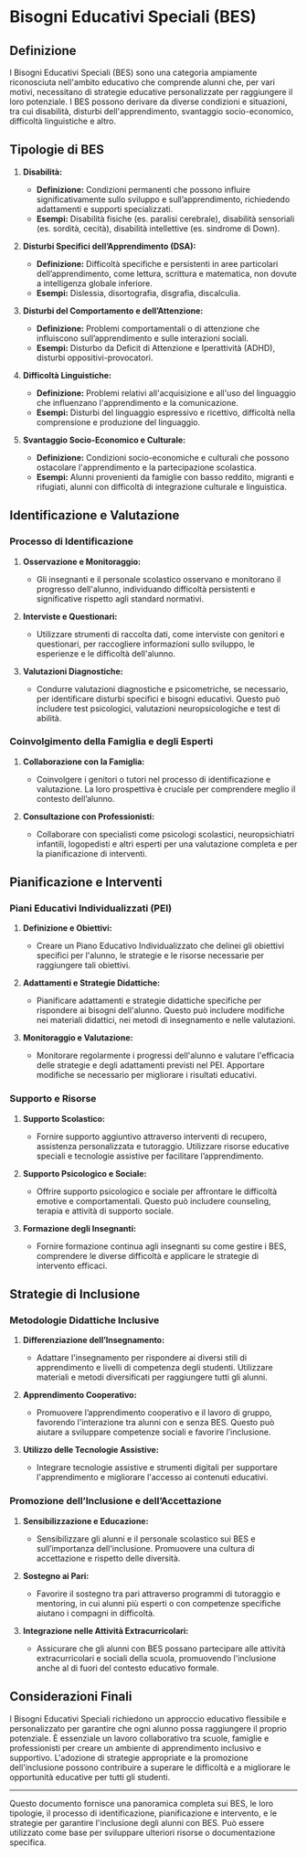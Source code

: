 # Bisogni Educativi Speciali (BES)

## Definizione

I Bisogni Educativi Speciali (BES) sono una categoria ampiamente riconosciuta nell'ambito educativo che comprende alunni che, per vari motivi, necessitano di strategie educative personalizzate per raggiungere il loro potenziale. I BES possono derivare da diverse condizioni e situazioni, tra cui disabilità, disturbi dell'apprendimento, svantaggio socio-economico, difficoltà linguistiche e altro.

## Tipologie di BES

1. **Disabilità:**
   - **Definizione:** Condizioni permanenti che possono influire significativamente sullo sviluppo e sull’apprendimento, richiedendo adattamenti e supporti specializzati.
   - **Esempi:** Disabilità fisiche (es. paralisi cerebrale), disabilità sensoriali (es. sordità, cecità), disabilità intellettive (es. sindrome di Down).

2. **Disturbi Specifici dell’Apprendimento (DSA):**
   - **Definizione:** Difficoltà specifiche e persistenti in aree particolari dell’apprendimento, come lettura, scrittura e matematica, non dovute a intelligenza globale inferiore.
   - **Esempi:** Dislessia, disortografia, disgrafia, discalculia.

3. **Disturbi del Comportamento e dell’Attenzione:**
   - **Definizione:** Problemi comportamentali o di attenzione che influiscono sull’apprendimento e sulle interazioni sociali.
   - **Esempi:** Disturbo da Deficit di Attenzione e Iperattività (ADHD), disturbi oppositivi-provocatori.

4. **Difficoltà Linguistiche:**
   - **Definizione:** Problemi relativi all'acquisizione e all'uso del linguaggio che influenzano l'apprendimento e la comunicazione.
   - **Esempi:** Disturbi del linguaggio espressivo e ricettivo, difficoltà nella comprensione e produzione del linguaggio.

5. **Svantaggio Socio-Economico e Culturale:**
   - **Definizione:** Condizioni socio-economiche e culturali che possono ostacolare l'apprendimento e la partecipazione scolastica.
   - **Esempi:** Alunni provenienti da famiglie con basso reddito, migranti e rifugiati, alunni con difficoltà di integrazione culturale e linguistica.

## Identificazione e Valutazione

### **Processo di Identificazione**

1. **Osservazione e Monitoraggio:**
   - Gli insegnanti e il personale scolastico osservano e monitorano il progresso dell'alunno, individuando difficoltà persistenti e significative rispetto agli standard normativi.

2. **Interviste e Questionari:**
   - Utilizzare strumenti di raccolta dati, come interviste con genitori e questionari, per raccogliere informazioni sullo sviluppo, le esperienze e le difficoltà dell'alunno.

3. **Valutazioni Diagnostiche:**
   - Condurre valutazioni diagnostiche e psicometriche, se necessario, per identificare disturbi specifici e bisogni educativi. Questo può includere test psicologici, valutazioni neuropsicologiche e test di abilità.

### **Coinvolgimento della Famiglia e degli Esperti**

1. **Collaborazione con la Famiglia:**
   - Coinvolgere i genitori o tutori nel processo di identificazione e valutazione. La loro prospettiva è cruciale per comprendere meglio il contesto dell’alunno.

2. **Consultazione con Professionisti:**
   - Collaborare con specialisti come psicologi scolastici, neuropsichiatri infantili, logopedisti e altri esperti per una valutazione completa e per la pianificazione di interventi.

## Pianificazione e Interventi

### **Piani Educativi Individualizzati (PEI)**

1. **Definizione e Obiettivi:**
   - Creare un Piano Educativo Individualizzato che delinei gli obiettivi specifici per l'alunno, le strategie e le risorse necessarie per raggiungere tali obiettivi.

2. **Adattamenti e Strategie Didattiche:**
   - Pianificare adattamenti e strategie didattiche specifiche per rispondere ai bisogni dell'alunno. Questo può includere modifiche nei materiali didattici, nei metodi di insegnamento e nelle valutazioni.

3. **Monitoraggio e Valutazione:**
   - Monitorare regolarmente i progressi dell'alunno e valutare l'efficacia delle strategie e degli adattamenti previsti nel PEI. Apportare modifiche se necessario per migliorare i risultati educativi.

### **Supporto e Risorse**

1. **Supporto Scolastico:**
   - Fornire supporto aggiuntivo attraverso interventi di recupero, assistenza personalizzata e tutoraggio. Utilizzare risorse educative speciali e tecnologie assistive per facilitare l’apprendimento.

2. **Supporto Psicologico e Sociale:**
   - Offrire supporto psicologico e sociale per affrontare le difficoltà emotive e comportamentali. Questo può includere counseling, terapia e attività di supporto sociale.

3. **Formazione degli Insegnanti:**
   - Fornire formazione continua agli insegnanti su come gestire i BES, comprendere le diverse difficoltà e applicare le strategie di intervento efficaci.

## Strategie di Inclusione

### **Metodologie Didattiche Inclusive**

1. **Differenziazione dell’Insegnamento:**
   - Adattare l'insegnamento per rispondere ai diversi stili di apprendimento e livelli di competenza degli studenti. Utilizzare materiali e metodi diversificati per raggiungere tutti gli alunni.

2. **Apprendimento Cooperativo:**
   - Promuovere l’apprendimento cooperativo e il lavoro di gruppo, favorendo l'interazione tra alunni con e senza BES. Questo può aiutare a sviluppare competenze sociali e favorire l’inclusione.

3. **Utilizzo delle Tecnologie Assistive:**
   - Integrare tecnologie assistive e strumenti digitali per supportare l'apprendimento e migliorare l'accesso ai contenuti educativi.

### **Promozione dell’Inclusione e dell’Accettazione**

1. **Sensibilizzazione e Educazione:**
   - Sensibilizzare gli alunni e il personale scolastico sui BES e sull’importanza dell'inclusione. Promuovere una cultura di accettazione e rispetto delle diversità.

2. **Sostegno ai Pari:**
   - Favorire il sostegno tra pari attraverso programmi di tutoraggio e mentoring, in cui alunni più esperti o con competenze specifiche aiutano i compagni in difficoltà.

3. **Integrazione nelle Attività Extracurricolari:**
   - Assicurare che gli alunni con BES possano partecipare alle attività extracurricolari e sociali della scuola, promuovendo l'inclusione anche al di fuori del contesto educativo formale.

## Considerazioni Finali

I Bisogni Educativi Speciali richiedono un approccio educativo flessibile e personalizzato per garantire che ogni alunno possa raggiungere il proprio potenziale. È essenziale un lavoro collaborativo tra scuole, famiglie e professionisti per creare un ambiente di apprendimento inclusivo e supportivo. L'adozione di strategie appropriate e la promozione dell'inclusione possono contribuire a superare le difficoltà e a migliorare le opportunità educative per tutti gli studenti.

---

Questo documento fornisce una panoramica completa sui BES, le loro tipologie, il processo di identificazione, pianificazione e intervento, e le strategie per garantire l'inclusione degli alunni con BES. Può essere utilizzato come base per sviluppare ulteriori risorse o documentazione specifica.
